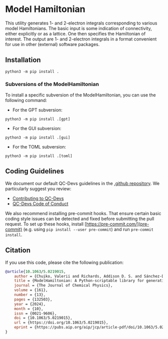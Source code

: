 # Model Hamiltonian

This utility generates 1- and 2-electron integrals corresponding to various model Hamiltonians. The basic input is some indication of connectivity, either explicitly or as a lattice. One then specifies the Hamiltonian of interest. The output are 1- and 2-electron integrals in a format convenient for use in other (external) software packages.


## Installation

```
python3 -m pip install .
```

### Subversions of the ModelHamiltonian
To install a specific subversion of the ModelHamiltonian, you can use the following command:
- For the GPT subversion:

```
python3 -m pip install .[gpt]
```
- For the GUI subversion:

```
python3 -m pip install .[gui]
```

- For the TOML subversion:

```
python3 -m pip install .[toml]
```

## Coding Guidelines

We document our default QC-Devs guidelines in the [.github repository](https://github.com/theochem/.github/).
We particularly suggest you review:

* [Contributing to QC-Devs](https://github.com/theochem/.github/blob/main/CONTRIBUTING.md)
* [QC-Devs Code of Conduct](https://github.com/theochem/.github/blob/main/CODE_OF_CONDUCT.md)

We also recommend installing pre-commit hooks. That ensure certain basic coding
style issues can be detected and fixed before submitting the pull request.
To set up these hooks, install [https://pre-commit.com/](pre-commit)
(e.g. using `pip install --user pre-commit`) and run `pre-commit install`.

## Citation

If you use this code, please cite the following publication:

```bibtex
@article{10.1063/5.0219015,
    author = {Chuiko, Valerii and Richards, Addison D. S. and Sánchez-Díaz, Gabriela and Martínez-González, Marco and Sanchez, Wesley and B. Da Rosa, Giovanni and Richer, Michelle and Zhao, Yilin and Adams, William and Johnson, Paul A. and Heidar-Zadeh, Farnaz and Ayers, Paul W.},
    title = {ModelHamiltonian: A Python-scriptable library for generating 0-, 1-, and 2-electron integrals},
    journal = {The Journal of Chemical Physics},
    volume = {161},
    number = {13},
    pages = {132503},
    year = {2024},
    month = {10},
    issn = {0021-9606},
    doi = {10.1063/5.0219015},
    url = {https://doi.org/10.1063/5.0219015},
    eprint = {https://pubs.aip.org/aip/jcp/article-pdf/doi/10.1063/5.0219015/20195032/132503\_1\_5.0219015.pdf},
}
```